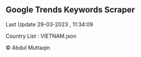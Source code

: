 

## Google Trends Keywords Scraper 
 
Last Update 29-03-2023 , 11:34:09

Country List :
VIETNAM.json



© Abdul Muttaqin 
